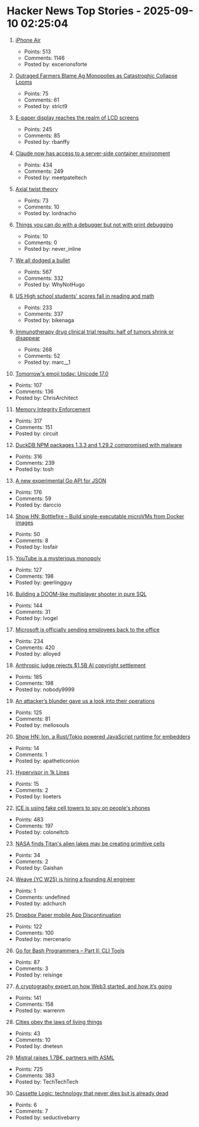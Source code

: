 # Hacker News Top Stories - 2025-09-10 02:25:04

1. [iPhone Air](https://www.apple.com/newsroom/2025/09/introducing-iphone-air-a-powerful-new-iphone-with-a-breakthrough-design/)
   - Points: 513
   - Comments: 1146
   - Posted by: excerionsforte

2. [Outraged Farmers Blame Ag Monopolies as Catastrophic Collapse Looms](https://www.agweb.com/markets/outraged-farmers-blame-ag-monopolies-catastrophic-collapse-looms)
   - Points: 75
   - Comments: 61
   - Posted by: strict9

3. [E-paper display reaches the realm of LCD screens](https://spectrum.ieee.org/e-paper-display-modos)
   - Points: 245
   - Comments: 85
   - Posted by: rbanffy

4. [Claude now has access to a server-side container environment](https://www.anthropic.com/news/create-files)
   - Points: 434
   - Comments: 249
   - Posted by: meetpateltech

5. [Axial twist theory](https://en.wikipedia.org/wiki/Axial_twist_theory)
   - Points: 73
   - Comments: 10
   - Posted by: lordnacho

6. [Things you can do with a debugger but not with print debugging](https://mahesh-hegde.github.io/posts/what_debugger_can/)
   - Points: 10
   - Comments: 0
   - Posted by: never_inline

7. [We all dodged a bullet](https://xeiaso.net/notes/2025/we-dodged-a-bullet/)
   - Points: 567
   - Comments: 332
   - Posted by: WhyNotHugo

8. [US High school students' scores fall in reading and math](https://apnews.com/article/naep-reading-math-scores-12th-grade-c18d6e3fbc125f12948cc70cb85a520a)
   - Points: 233
   - Comments: 337
   - Posted by: bikenaga

9. [Immunotherapy drug clinical trial results: half of tumors shrink or disappear](https://www.rockefeller.edu/news/38120-immunotherapy-drug-eliminates-aggressive-cancers-in-clinical-trial/)
   - Points: 268
   - Comments: 52
   - Posted by: marc__1

10. [Tomorrow's emoji today: Unicode 17.0](https://jenniferdaniel.substack.com/p/tomorrows-emoji-today-unicode-170)
   - Points: 107
   - Comments: 136
   - Posted by: ChrisArchitect

11. [Memory Integrity Enforcement](https://security.apple.com/blog/memory-integrity-enforcement/)
   - Points: 317
   - Comments: 151
   - Posted by: circuit

12. [DuckDB NPM packages 1.3.3 and 1.29.2 compromised with malware](https://github.com/duckdb/duckdb-node/security/advisories/GHSA-w62p-hx95-gf2c)
   - Points: 316
   - Comments: 239
   - Posted by: tosh

13. [A new experimental Go API for JSON](https://go.dev/blog/jsonv2-exp)
   - Points: 176
   - Comments: 59
   - Posted by: darccio

14. [Show HN: Bottlefire – Build single-executable microVMs from Docker images](https://bottlefire.dev/)
   - Points: 50
   - Comments: 8
   - Posted by: losfair

15. [YouTube is a mysterious monopoly](https://anderegg.ca/2025/09/08/youtube-is-a-mysterious-monopoly)
   - Points: 127
   - Comments: 198
   - Posted by: geerlingguy

16. [Building a DOOM-like multiplayer shooter in pure SQL](https://cedardb.com/blog/doomql/)
   - Points: 144
   - Comments: 31
   - Posted by: lvogel

17. [Microsoft is officially sending employees back to the office](https://www.businessinsider.com/microsoft-send-employees-back-to-office-rto-remote-work-2025-9)
   - Points: 234
   - Comments: 420
   - Posted by: alloyed

18. [Anthropic judge rejects $1.5B AI copyright settlement](https://news.bloomberglaw.com/ip-law/anthropic-judge-blasts-copyright-pact-as-nowhere-close-to-done)
   - Points: 185
   - Comments: 198
   - Posted by: nobody9999

19. [An attacker’s blunder gave us a look into their operations](https://www.huntress.com/blog/rare-look-inside-attacker-operation)
   - Points: 125
   - Comments: 81
   - Posted by: mellosouls

20. [Show HN: Ion, a Rust/Tokio powered JavaScript runtime for embedders](https://github.com/alshdavid/ion)
   - Points: 14
   - Comments: 1
   - Posted by: apatheticonion

21. [Hypervisor in 1k Lines](https://1000hv.seiya.me/en)
   - Points: 15
   - Comments: 2
   - Posted by: lioeters

22. [ICE is using fake cell towers to spy on people's phones](https://www.forbes.com/sites/the-wiretap/2025/09/09/how-ice-is-using-fake-cell-towers-to-spy-on-peoples-phones/)
   - Points: 483
   - Comments: 197
   - Posted by: coloneltcb

23. [NASA finds Titan's alien lakes may be creating primitive cells](https://www.sciencedaily.com/releases/2025/08/250831112449.htm)
   - Points: 34
   - Comments: 2
   - Posted by: Gaishan

24. [Weave (YC W25) is hiring a founding AI engineer](https://www.ycombinator.com/companies/weave-3/jobs/SqFnIFE-founding-ai-engineer)
   - Points: 1
   - Comments: undefined
   - Posted by: adchurch

25. [Dropbox Paper mobile App Discontinuation](https://help.dropbox.com/installs/paper-mobile-discontinuation)
   - Points: 122
   - Comments: 100
   - Posted by: mercenario

26. [Go for Bash Programmers – Part II: CLI Tools](https://github.com/go-monk/from-bash-to-go-part-ii)
   - Points: 87
   - Comments: 3
   - Posted by: reisinge

27. [A cryptography expert on how Web3 started, and how it’s going](https://spectrum.ieee.org/web3-hardware-security)
   - Points: 141
   - Comments: 158
   - Posted by: warrenm

28. [Cities obey the laws of living things](https://nautil.us/cities-obey-the-laws-of-living-things-1236057/)
   - Points: 43
   - Comments: 10
   - Posted by: dnetesn

29. [Mistral raises 1.7B€, partners with ASML](https://mistral.ai/news/mistral-ai-raises-1-7-b-to-accelerate-technological-progress-with-ai)
   - Points: 725
   - Comments: 383
   - Posted by: TechTechTech

30. [Cassette Logic: technology that never dies but is already dead](https://www.differentshelf.com/cassette-logic/)
   - Points: 6
   - Comments: 7
   - Posted by: seductivebarry

